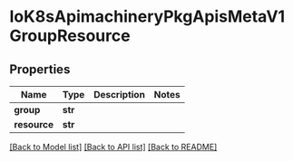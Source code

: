 # IoK8sApimachineryPkgApisMetaV1GroupResource

## Properties
Name | Type | Description | Notes
------------ | ------------- | ------------- | -------------
**group** | **str** |  | 
**resource** | **str** |  | 

[[Back to Model list]](../README.md#documentation-for-models) [[Back to API list]](../README.md#documentation-for-api-endpoints) [[Back to README]](../README.md)

